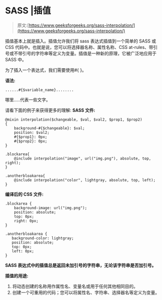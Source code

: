 # SASS |插值

> 原文:[https://www.geeksforgeeks.org/sass-interpolation/](https://www.geeksforgeeks.org/sass-interpolation/)

插值基本上就是插入。插值允许我们将 sass 表达式插值到一个简单的 SASS 或 CSS 代码中。也就是说，您可以将选择器名称、属性名称、CSS at-rules、带引号或不带引号的字符串等定义为变量。插值是一种新的原理，它被广泛地应用于 SASS 中。

为了插入一个表达式，我们需要使用#{ }。

**语法:**

```
......#{$variable_name}........
```

哪里…..代表一些文字。

请看下面的例子来获得更多的理解:
**SASS 文件:**

```
@mixin interpolation($changeable, $val, $val2, $prop1, $prop2)
{
    background-#{$changeable}: $val;
    position: $val2;
    #{$prop1}: 0px; 
    #{$prop2}: 0px;
}

.blockarea{
    @include interpolation("image", url("img.png"), absolute, top, right);
}

.anotherbloakarea{
    @include interpolation("color", lightgray, absolute, top, left);
}

```

**编译后的 CSS 文件:**

```
.blockarea {
    background-image: url("img.png");
    position: absolute;
    top: 0px;
    right: 0px;
}

.anotherbloakarea {
   background-color: lightgray;
   position: absolute;
   top: 0px;
   left: 0px;
}

```

**SASS 表达式中的插值总是返回未加引号的字符串，无论该字符串是否加引号。**

**插值的用途:**

1.  将动态创建的名称用作属性名、变量名或用于任何其他相同目的。
2.  创建一个可重用的代码；您可以将属性名、字符串、选择器名等定义为变量。